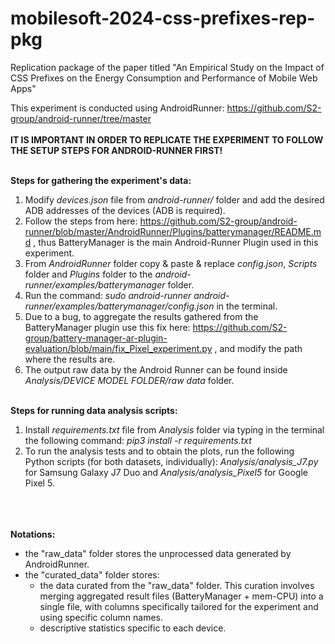 # mobilesoft-2024-css-prefixes-rep-pkg
Replication package of the paper titled "An Empirical Study on the Impact of CSS Prefixes on the Energy Consumption and Performance of Mobile Web Apps"

This experiment is conducted using AndroidRunner: https://github.com/S2-group/android-runner/tree/master <br></br>
**IT IS IMPORTANT IN ORDER TO REPLICATE THE EXPERIMENT TO FOLLOW THE SETUP STEPS FOR ANDROID-RUNNER FIRST!** <br></br>

**Steps for gathering the experiment's data:**
1) Modify *devices.json* file from *android-runner/* folder and add the desired ADB addresses of the devices (ADB is required).
2) Follow the steps from here: https://github.com/S2-group/android-runner/blob/master/AndroidRunner/Plugins/batterymanager/README.md , thus BatteryManager is the main Android-Runner Plugin used in this experiment.
3) From *AndroidRunner* folder copy & paste & replace *config.json*, *Scripts* folder and *Plugins* folder to the *android-runner/examples/batterymanager* folder.
4) Run the command: *sudo android-runner android-runner/examples/batterymanager/config.json* in the terminal.
5) Due to a bug, to aggregate the results gathered from the BatteryManager plugin use this fix here: https://github.com/S2-group/battery-manager-ar-plugin-evaluation/blob/main/fix_Pixel_experiment.py , and modify the path where the results are.
6) The output raw data by the Android Runner can be found inside *Analysis/DEVICE MODEL FOLDER/raw data* folder.
<br></br>

**Steps for running data analysis scripts:**
1) Install *requirements.txt* file from *Analysis* folder via typing in the terminal the following command: *pip3 install -r requirements.txt*
2) To run the analysis tests and to obtain the plots, run the following Python scripts (for both datasets, individually): *Analysis/analysis_J7.py* for Samsung Galaxy J7 Duo and *Analysis/analysis_Pixel5* for Google Pixel 5.
<br></br>
<br></br>

**Notations:**
- the "raw_data" folder stores the unprocessed data generated by AndroidRunner.
- the "curated_data" folder stores:
  - the data curated from the "raw_data" folder. This curation involves merging aggregated result files (BatteryManager + mem-CPU) into a single file, with columns specifically tailored for the experiment and using specific column names.
  - descriptive statistics specific to each device.
<br></br>

